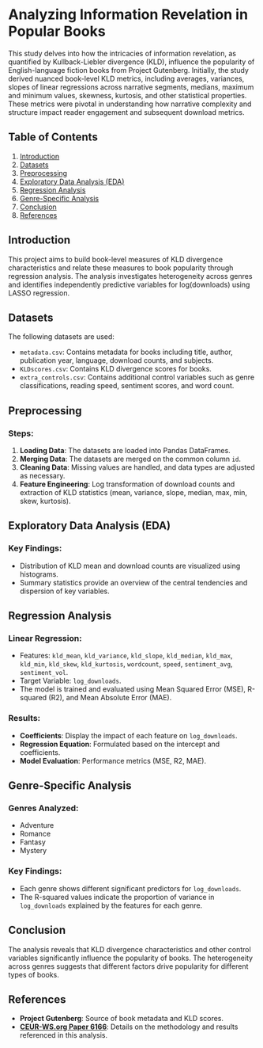 # Analyzing Information Revelation in Popular Books

This study delves into how the intricacies of information revelation, as quantified by
Kullback-Liebler divergence (KLD), influence the popularity of English-language fiction books
from Project Gutenberg. Initially, the study derived nuanced book-level KLD metrics,
including averages, variances, slopes of linear regressions across narrative segments,
medians, maximum and minimum values, skewness, kurtosis, and other statistical
properties. These metrics were pivotal in understanding how narrative complexity and
structure impact reader engagement and subsequent download metrics.

## Table of Contents
1. [Introduction](#introduction)
2. [Datasets](#datasets)
3. [Preprocessing](#preprocessing)
4. [Exploratory Data Analysis (EDA)](#exploratory-data-analysis-eda)
5. [Regression Analysis](#regression-analysis)
6. [Genre-Specific Analysis](#genre-specific-analysis)
7. [Conclusion](#conclusion)
8. [References](#references)

## Introduction
This project aims to build book-level measures of KLD divergence characteristics and relate these measures to book popularity through regression analysis. The analysis investigates heterogeneity across genres and identifies independently predictive variables for log(downloads) using LASSO regression.

## Datasets
The following datasets are used:
- `metadata.csv`: Contains metadata for books including title, author, publication year, language, download counts, and subjects.
- `KLDscores.csv`: Contains KLD divergence scores for books.
- `extra_controls.csv`: Contains additional control variables such as genre classifications, reading speed, sentiment scores, and word count.

## Preprocessing
### Steps:
1. **Loading Data**: The datasets are loaded into Pandas DataFrames.
2. **Merging Data**: The datasets are merged on the common column `id`.
3. **Cleaning Data**: Missing values are handled, and data types are adjusted as necessary.
4. **Feature Engineering**: Log transformation of download counts and extraction of KLD statistics (mean, variance, slope, median, max, min, skew, kurtosis).

## Exploratory Data Analysis (EDA)
### Key Findings:
- Distribution of KLD mean and download counts are visualized using histograms.
- Summary statistics provide an overview of the central tendencies and dispersion of key variables.

## Regression Analysis
### Linear Regression:
- Features: `kld_mean`, `kld_variance`, `kld_slope`, `kld_median`, `kld_max`, `kld_min`, `kld_skew`, `kld_kurtosis`, `wordcount`, `speed`, `sentiment_avg`, `sentiment_vol`.
- Target Variable: `log_downloads`.
- The model is trained and evaluated using Mean Squared Error (MSE), R-squared (R2), and Mean Absolute Error (MAE).

### Results:
- **Coefficients**: Display the impact of each feature on `log_downloads`.
- **Regression Equation**: Formulated based on the intercept and coefficients.
- **Model Evaluation**: Performance metrics (MSE, R2, MAE).

## Genre-Specific Analysis
### Genres Analyzed:
- Adventure
- Romance
- Fantasy
- Mystery

### Key Findings:
- Each genre shows different significant predictors for `log_downloads`.
- The R-squared values indicate the proportion of variance in `log_downloads` explained by the features for each genre.

## Conclusion
The analysis reveals that KLD divergence characteristics and other control variables significantly influence the popularity of books. The heterogeneity across genres suggests that different factors drive popularity for different types of books.

## References
- **Project Gutenberg**: Source of book metadata and KLD scores.
- **[CEUR-WS.org Paper 6166](https://ceur-ws.org/Vol-3558/paper6166.pdf)**: Details on the methodology and results referenced in this analysis.
